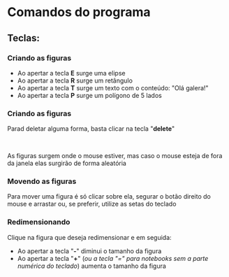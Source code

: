 <h1>Comandos do programa</h1>

<h2>Teclas:</h2>

<h3>Criando as figuras</h3>

<ul>    
    <li>Ao apertar a tecla <b>E</b> surge uma elipse</li>
    <li>Ao apertar a tecla <b>R</b> surge um retângulo</li>
    <li>Ao apertar a tecla <b>T</b> surge um texto com o conteúdo: "Olá galera!"</li>
    <li>Ao apertar a tecla <b>P</b> surge um polígono de 5 lados</li>
</ul>

<h3>Criando as figuras</h3>

<p>Parad deletar alguma forma, basta clicar na tecla "<b>delete</b>"</p>

<br>

<p>As figuras surgem onde o mouse estiver, mas caso o mouse esteja de fora da janela elas surgirão de forma aleatória</p>

<h3>Movendo as figuras</h3>

<p>Para mover uma figura é só clicar sobre ela, segurar o botão direito do mouse e arrastar ou, se preferir, utilize as setas do teclado</p>

<h3>Redimensionando</h3>

<p>Clique na figura que deseja redimensionar e em seguida:</p>
<ul>    
    <li>Ao apertar a tecla "<b>-</b>" diminui o tamanho da figura</li>
    <li>Ao apertar a tecla "<b>+</b>" (<i>ou a tecla "=" para notebooks sem a parte numérica do teclado</i>) aumenta o tamanho da figura</li>
</ul>


